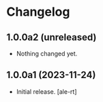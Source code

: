 # Changelog

## 1.0.0a2 (unreleased)


- Nothing changed yet.


## 1.0.0a1 (2023-11-24)

- Initial release.
  [ale-rt]
